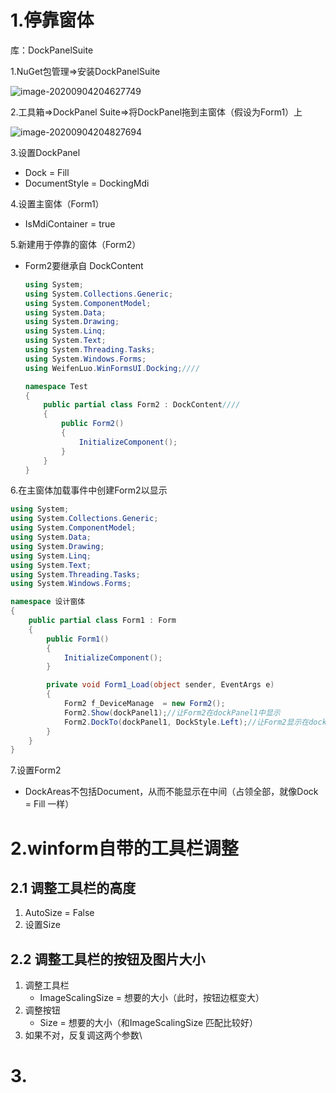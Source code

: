 # 1.停靠窗体

库：DockPanelSuite

1.NuGet包管理=>安装DockPanelSuite

![image-20200904204627749](C:\Users\hp\AppData\Roaming\Typora\typora-user-images\image-20200904204627749.png)

2.工具箱=>DockPanel Suite=>将DockPanel拖到主窗体（假设为Form1）上

![image-20200904204827694](C:\Users\hp\AppData\Roaming\Typora\typora-user-images\image-20200904204827694.png)

3.设置DockPanel

- Dock = Fill
- DocumentStyle = DockingMdi

4.设置主窗体（Form1）

- IsMdiContainer = true

5.新建用于停靠的窗体（Form2）

- Form2要继承自 DockContent

  ```C#
  using System;
  using System.Collections.Generic;
  using System.ComponentModel;
  using System.Data;
  using System.Drawing;
  using System.Linq;
  using System.Text;
  using System.Threading.Tasks;
  using System.Windows.Forms;
  using WeifenLuo.WinFormsUI.Docking;////
  
  namespace Test
  {
      public partial class Form2 : DockContent////
      {
          public Form2()
          {
              InitializeComponent();
          }
      }
  }
  ```

6.在主窗体加载事件中创建Form2以显示

```C#
using System;
using System.Collections.Generic;
using System.ComponentModel;
using System.Data;
using System.Drawing;
using System.Linq;
using System.Text;
using System.Threading.Tasks;
using System.Windows.Forms;

namespace 设计窗体
{
    public partial class Form1 : Form
    {
        public Form1()
        {
            InitializeComponent();
        }

        private void Form1_Load(object sender, EventArgs e)
        {
            Form2 f_DeviceManage  = new Form2();
            Form2.Show(dockPanel1);//让Form2在dockPanel1中显示
            Form2.DockTo(dockPanel1, DockStyle.Left);//让Form2显示在dockPanel1左边
        }
    }
}
```

7.设置Form2

- DockAreas不包括Document，从而不能显示在中间（占领全部，就像Dock = Fill 一样）

# 2.winform自带的工具栏调整

## 2.1 调整工具栏的高度

1. AutoSize = False
2. 设置Size

## 2.2 调整工具栏的按钮及图片大小

1. 调整工具栏
   - ImageScalingSize = 想要的大小（此时，按钮边框变大）
2. 调整按钮
   - Size = 想要的大小（和ImageScalingSize 匹配比较好）
3. 如果不对，反复调这两个参数\

# 3.